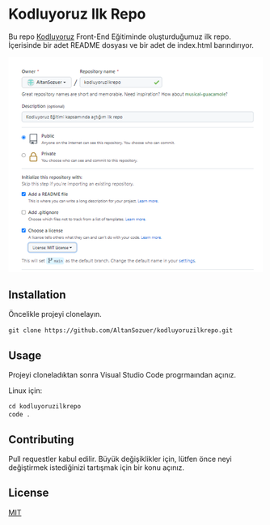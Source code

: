 # Kodluyoruz Ilk Repo
Bu repo [Kodluyoruz](https://kodluyoruz.org) Front-End Eğitiminde oluşturduğumuz ilk repo. İçerisinde bir adet README dosyası ve bir adet de index.html barındırıyor.

![](image/resim.png)

## Installation


Öncelikle projeyi clonelayın. 

` git clone https://github.com/AltanSozuer/kodluyoruzilkrepo.git `


## Usage


Projeyi cloneladıktan sonra Visual Studio Code progrmaından açınız.

Linux için:

```
cd kodluyoruzilkrepo
code .
```

## Contributing


Pull requestler kabul edilir. Büyük değişiklikler için, lütfen önce neyi değiştirmek istediğinizi tartışmak için bir konu açınız.

## License

[MIT](https://choosealicense.com/licenses/mit/)